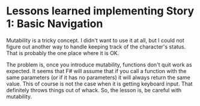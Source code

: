 # Lessons learned implementing Story 1: Basic Navigation

Mutability is a tricky concept. I didn't want to use it at all, but I could not figure out another way to handle keeping track of the character's status. That is probably the one place where it is OK.

The problem is, once you introduce mutability, functions don't quit work as expected. It seems that F# will assume that if you call a function with the same parameters (or if it has no parameters) it will always return the same value. This of course is not the case when it is getting keyboard input. That definitely throws things out of whack. So, the lesson is, be careful with mutability.